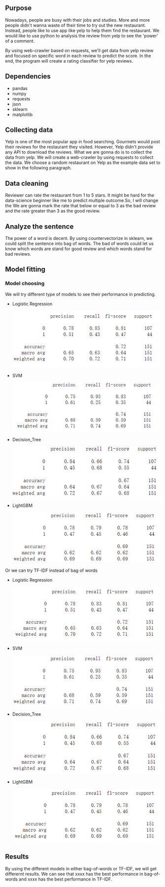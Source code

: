 ## Purpose
Nowadays, people are busy with their jobs and studies. More and more people didn't wanna waste of their time to try out the new restaurant. Instead, people like to use app like yelp to help them find the restaurant. We would like to use python to analysis the review from yelp to see the 'power' of a comment. 

By using web-crawler based on requests, we'll get data from yelp review and focused on specific word in each review to predict the score. In the end, the program will create a rating classifier for yelp reviews.
## Dependencies
- pandas
- numpy
- requests
- json
- sklearn
- matplotlib
## Collecting data
Yelp is one of the most popular app in food searching. Gourmets would post their reviews for the restaurant they visited. However, Yelp didn't provide any API to download the reviews. What we are gonna do is to collect the data from yelp. We will create a web-crawler by using requests to collect the data. We choose a random restaurant on Yelp as the example data set to show in the following paragraph.
## Data cleaning
Reviewer can rate the restaurant from 1 to 5 stars. It might be hard for the data-science beginner like me to predict multiple outcome.So, I will change the  We are gonna mark the rate that below or equal to 3 as the bad review and the rate greater than 3 as the good review.
## Analyze the sentence
The power of a word is decent. By using countervectorize in sklearn, we could split the sentence into bag of words. The bad of words could let us know which words are stand for good review and which words stand for bad reviews. 

## Model fitting
### Model choosing
We will try different type of models to see their performance in predicting. 
- Logistic Regression

  <img src = "report_image/bag-log.png">
- SVM

  <img src = "report_image/bag-svm.png">
- Decision_Tree

  <img src = "report_image/bag-tree.png">
- LightGBM

  <img src = "report_image/bag-gbm.png">

Or we can try TF-IDF instead of bag of words
- Logistic Regression

  <img src = "report_image/tf-log.png">
- SVM

  <img src = "report_image/tf-svm.png">
- Decision_Tree

  <img src = "report_image/tf-tree.png">
- LightGBM

  <img src = "report_image/tf-gbm.png">

## Results
By using the different models in either bag-of-words or TF-IDF, we will get differernt results. We can see that xxxx has the best performance in bag-of-words and xxxx has the best performance in TF-IDF.
